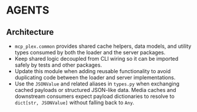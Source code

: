 # AGENTS

## Architecture
- `mcp_plex.common` provides shared cache helpers, data models, and utility types consumed by both the loader and the server packages.
- Keep shared logic decoupled from CLI wiring so it can be imported safely by tests and other packages.
- Update this module when adding reusable functionality to avoid duplicating code between the loader and server implementations.
- Use the `JSONValue` and related aliases in `types.py` when exchanging cached payloads or structured JSON-like data. Media caches and downstream consumers expect payload dictionaries to resolve to `dict[str, JSONValue]` without falling back to ``Any``.

